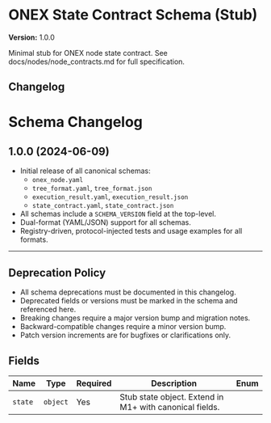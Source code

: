 <!-- === OmniNode:Metadata ===
author: OmniNode Team
copyright: OmniNode.ai
created_at: '2025-05-28T12:40:26.338575'
description: Stamped by ONEX
entrypoint: python://state_contract.md
hash: 6aa22b5d2729a633f22e85b6dd76db336d74bc9061c34bda5450c0cb11ff5cdc
last_modified_at: '2025-05-29T11:50:14.915867+00:00'
lifecycle: active
meta_type: tool
metadata_version: 0.1.0
name: state_contract.md
namespace: omnibase.state_contract
owner: OmniNode Team
protocol_version: 0.1.0
runtime_language_hint: python>=3.11
schema_version: 0.1.0
state_contract: state_contract://default
tools: null
uuid: 8566dc0f-68bb-41c6-af52-ff5df5c43a08
version: 1.0.0

<!-- === /OmniNode:Metadata === -->


# ONEX State Contract Schema (Stub)

**Version:** 1.0.0

Minimal stub for ONEX node state contract. See docs/nodes/node_contracts.md for full specification.


## Changelog
# Schema Changelog

## 1.0.0 (2024-06-09)

- Initial release of all canonical schemas:
  - `onex_node.yaml`
  - `tree_format.yaml`, `tree_format.json`
  - `execution_result.yaml`, `execution_result.json`
  - `state_contract.yaml`, `state_contract.json`
- All schemas include a `SCHEMA_VERSION` field at the top-level.
- Dual-format (YAML/JSON) support for all schemas.
- Registry-driven, protocol-injected tests and usage examples for all formats.

---

## Deprecation Policy

- All schema deprecations must be documented in this changelog.
- Deprecated fields or versions must be marked in the schema and referenced here.
- Breaking changes require a major version bump and migration notes.
- Backward-compatible changes require a minor version bump.
- Patch version increments are for bugfixes or clarifications only.



## Fields
| Name | Type | Required | Description | Enum |
|------|------|----------|-------------|------|
| `state` | `object` | Yes | Stub state object. Extend in M1+ with canonical fields. |  |
